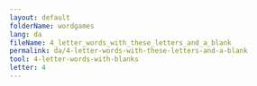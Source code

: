 ```yaml
---
layout: default
folderName: wordgames
lang: da
fileName: 4_letter_words_with_these_letters_and_a_blank
permalink: da/4-letter-words-with-these-letters-and-a-blank
tool: 4-letter-words-with-blanks
letter: 4
---
```

